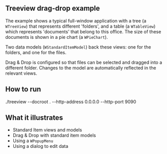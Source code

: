 Treeview drag-drop example
--------------------------

The example shows a typical full-window application with a tree (a
`WTreeView`) that represents different 'folders', and a table (a
`WTableView`) which represents 'documents' that belong to this
office. The size of these documents is shown in a pie chart
(a `WPieChart`).

Two data models (`WStandardItemModel`) back these views: one for the
folders, and one for the files.

Drag & Drop is configured so that files can be selected and dragged
into a different folder. Changes to the model are automatically
reflected in the relevant views.

How to run
----------
./treeview --docroot . --http-address 0.0.0.0 --http-port 9090


What it illustrates
-------------------

- Standard Item views and models
- Drag & Drop with standard item models
- Using a `WPopupMenu`
- Using a dialog to edit data

